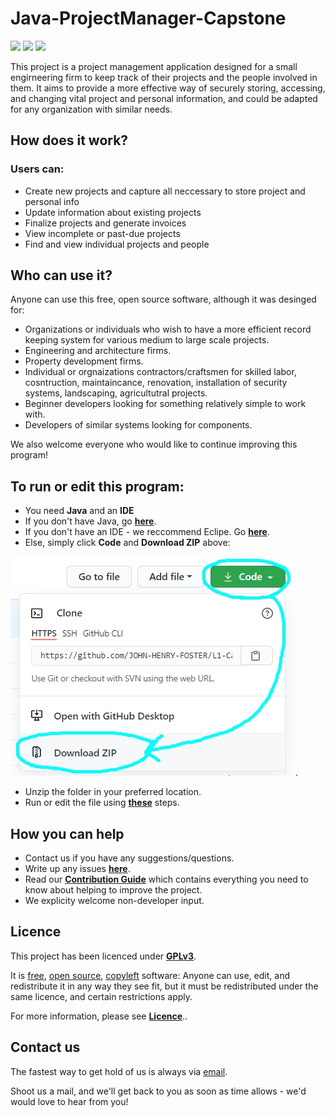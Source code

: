 # Java-ProjectManager-Capstone 

[![](https://img.shields.io/badge/Version-1.0-blue.svg)](https://github.com/JOHN-HENRY-FOSTER/Java-ProjectManager-Capstone)  [![](https://img.shields.io/badge/License-GPLv3-brightgreen.svg)](https://www.gnu.org/licenses/gpl-3.0)  [![](https://img.shields.io/badge/Code%20of%20Conduct-Contributor%20Covenant-yellow.svg?style=flat-square)](http://contributor-covenant.org/version/1/4/)	

This project is a project management application designed for a small engirneering firm to keep track of their projects and the people involved in them.  It aims to provide a more effective way of securely storing, accessing, and changing vital project and personal information, and could be adapted for any organization with similar needs.

## How does it work?

### Users can:
* Create new projects and capture all neccessary to store project and personal info 
* Update information about existing projects
* Finalize projects and generate invoices
* View incomplete or past-due projects
* Find and view individual projects and people

## Who can use it? 

Anyone  can use this free, open source software, although it was desinged for:
* Organizations or individuals who wish to have a more efficient record keeping system for various medium to large scale projects.
* Engineering and architecture firms.
* Property development firms.
* Individual or orgnaizations contractors/craftsmen for skilled labor, cosntruction, maintaincance, 	 renovation,  installation of security systems, landscaping, agricultutral projects.
* Beginner developers looking for something relatively simple to work with.
* Developers of similar systems looking for components.

We also welcome everyone who would like to continue improving this program!

## To run or edit this program:

* You need **Java** and an **IDE**
* If you don't have Java, go [**here**](JAVAINSTALL.md#.how-to-install-java).
* If you don't have an IDE - we reccommend Eclipe. Go [**here**](JAVAINSTALL.md##.how-to-install-eclipse).
* Else, simply click **Code** and **Download ZIP** above:

![](Github-images/0.jpg).
	
* Unzip the folder in your preferred location.
* Run or edit the file using [**these**](JAVAINSTALL.md#.how-to-run-a-program-via-eclipse) steps.

## How you can help

* Contact us if you have any suggestions/questions.
* Write up any issues [**here**](https://github.com/JOHN-HENRY-FOSTER/Java-ProjectManager-Capstone/issues).
* Read our [**Contribution Guide**](CONTRIBUTING.md#contributing) which contains everything you need to know about helping to improve the project. 
* We explicity welcome non-developer input.

## Licence

This project has been licenced under [**GPLv3**](https://www.gnu.org/licenses/gpl-3.0.html).  

It is [free](https://www.gnu.org/philosophy/free-sw.html), [open source](https://opensource.org/osd), [copyleft](https://www.gnu.org/licenses/copyleft.en.html) software: 
Anyone can use, edit, and redistribute it in any way they see fit, but it must be redistributed under the same licence, and certain restrictions apply.

For more information, please see [**Licence**](LICENCE.md#licence)..

## Contact us

The fastest way to get hold of us is always via [email](mailto:anoxicdrollie@gmail.com).

Shoot us a mail, and we'll get back to you as soon as time allows - we'd would love to hear from you!
